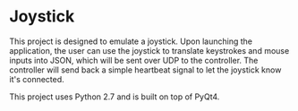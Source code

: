 # Joystick #

This project is designed to emulate a joystick. Upon launching the application, the user can use the joystick to
translate keystrokes and mouse inputs into JSON, which will be sent over UDP to the controller. The controller will send
back a simple heartbeat signal to let the joystick know it's connected.

This project uses Python 2.7 and is built on top of PyQt4.
